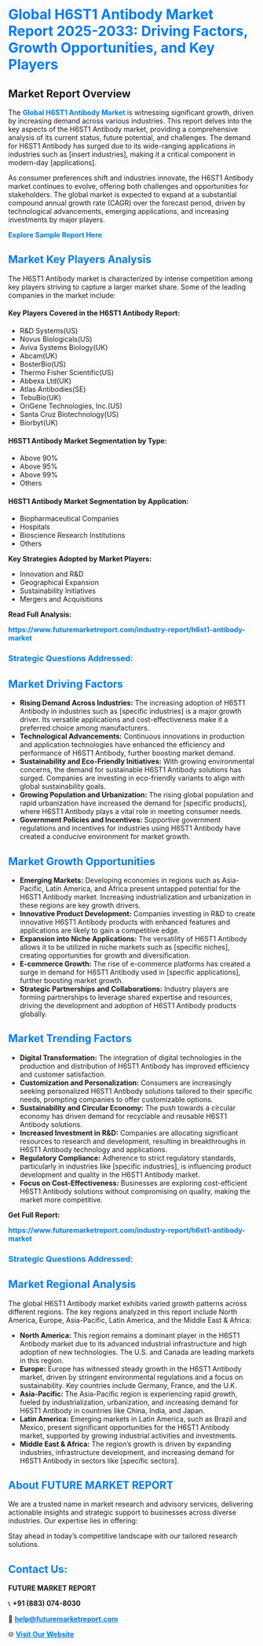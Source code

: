 <h1 style="color: #007BFF;">Global H6ST1 Antibody Market Report 2025-2033: Driving Factors, Growth Opportunities, and Key Players</h1>

<section id="overview">
<h2>Market Report Overview</h2>
<p>The <a href="https://www.futuremarketreport.com/industry-report/h6st1-antibody-market" style="color: #007BFF; text-decoration: none;"><strong>Global H6ST1 Antibody Market</strong></a> is witnessing significant growth, driven by increasing demand across various industries. This report delves into the key aspects of the H6ST1 Antibody market, providing a comprehensive analysis of its current status, future potential, and challenges. The demand for H6ST1 Antibody has surged due to its wide-ranging applications in industries such as [insert industries], making it a critical component in modern-day [applications].</p>
<p>As consumer preferences shift and industries innovate, the H6ST1 Antibody market continues to evolve, offering both challenges and opportunities for stakeholders. The global market is expected to expand at a substantial compound annual growth rate (CAGR) over the forecast period, driven by technological advancements, emerging applications, and increasing investments by major players.</p>
</section>

<section id="overview">
<p><a href="https://www.futuremarketreport.com/request-sample/reportId=104415" style="color: #007BFF; text-decoration: none;"><strong>Explore Sample Report Here</strong></a></p>
</section>

<section id="key-players">
<h2 style="color: #007BFF;">Market Key Players Analysis</h2>
<p>The H6ST1 Antibody market is characterized by intense competition among key players striving to capture a larger market share. Some of the leading companies in the market include:</p>
<h4>Key Players Covered in the H6ST1 Antibody Report:</h4>
<ul><li>R&amp;D Systems(US)</li><li>Novus Biologicals(US)</li><li>Aviva Systems Biology(UK)</li><li>Abcam(UK)</li><li>BosterBio(US)</li><li>Thermo Fisher Scientific(US)</li><li>Abbexa Ltd(UK)</li><li>Atlas Antibodies(SE)</li><li>TebuBio(UK)</li><li>OriGene Technologies, Inc.(US)</li><li>Santa Cruz Biotechnology(US)</li><li>Biorbyt(UK)</li></ul>
<h4>H6ST1 Antibody Market Segmentation by Type:</h4>
<ul><li>Above 90%</li><li>Above 95%</li><li>Above 99%</li><li>Others</li></ul>

<h4>H6ST1 Antibody Market Segmentation by Application:</h4>
<ul><li>Biopharmaceutical Companies</li><li>Hospitals</li><li>Bioscience Research Institutions</li><li>Others</li></ul>
<p><strong>Key Strategies Adopted by Market Players:</strong></p>
<ul>
<li>Innovation and R&D</li>
<li>Geographical Expansion</li>
<li>Sustainability Initiatives</li>
<li>Mergers and Acquisitions</li>
</ul>
</section>

<section>
<p><strong>Read Full Analysis: </strong></p><a href="https://www.futuremarketreport.com/industry-report/h6st1-antibody-market" style="color: #007BFF; text-decoration: none;"><strong>https://www.futuremarketreport.com/industry-report/h6st1-antibody-market</strong></a>
<h3 style="color: #007BFF;">Strategic Questions Addressed:</h3>
</section>

<section id="driving-factors">
<h2 style="color: #007BFF;">Market Driving Factors</h2>
<ul>
<li><strong>Rising Demand Across Industries:</strong> The increasing adoption of H6ST1 Antibody in industries such as [specific industries] is a major growth driver. Its versatile applications and cost-effectiveness make it a preferred choice among manufacturers.</li>
<li><strong>Technological Advancements:</strong> Continuous innovations in production and application technologies have enhanced the efficiency and performance of H6ST1 Antibody, further boosting market demand.</li>
<li><strong>Sustainability and Eco-Friendly Initiatives:</strong> With growing environmental concerns, the demand for sustainable H6ST1 Antibody solutions has surged. Companies are investing in eco-friendly variants to align with global sustainability goals.</li>
<li><strong>Growing Population and Urbanization:</strong> The rising global population and rapid urbanization have increased the demand for [specific products], where H6ST1 Antibody plays a vital role in meeting consumer needs.</li>
<li><strong>Government Policies and Incentives:</strong> Supportive government regulations and incentives for industries using H6ST1 Antibody have created a conducive environment for market growth.</li>
</ul>
</section>

<section id="growth-opportunities">
<h2 style="color: #007BFF;">Market Growth Opportunities</h2>
<ul>
<li><strong>Emerging Markets:</strong> Developing economies in regions such as Asia-Pacific, Latin America, and Africa present untapped potential for the H6ST1 Antibody market. Increasing industrialization and urbanization in these regions are key growth drivers.</li>
<li><strong>Innovative Product Development:</strong> Companies investing in R&D to create innovative H6ST1 Antibody products with enhanced features and applications are likely to gain a competitive edge.</li>
<li><strong>Expansion into Niche Applications:</strong> The versatility of H6ST1 Antibody allows it to be utilized in niche markets such as [specific niches], creating opportunities for growth and diversification.</li>
<li><strong>E-commerce Growth:</strong> The rise of e-commerce platforms has created a surge in demand for H6ST1 Antibody used in [specific applications], further boosting market growth.</li>
<li><strong>Strategic Partnerships and Collaborations:</strong> Industry players are forming partnerships to leverage shared expertise and resources, driving the development and adoption of H6ST1 Antibody products globally.</li>
</ul>
</section>

<section id="trending-factors">
<h2 style="color: #007BFF;">Market Trending Factors</h2>
<ul>
<li><strong>Digital Transformation:</strong> The integration of digital technologies in the production and distribution of H6ST1 Antibody has improved efficiency and customer satisfaction.</li>
<li><strong>Customization and Personalization:</strong> Consumers are increasingly seeking personalized H6ST1 Antibody solutions tailored to their specific needs, prompting companies to offer customizable options.</li>
<li><strong>Sustainability and Circular Economy:</strong> The push towards a circular economy has driven demand for recyclable and reusable H6ST1 Antibody solutions.</li>
<li><strong>Increased Investment in R&D:</strong> Companies are allocating significant resources to research and development, resulting in breakthroughs in H6ST1 Antibody technology and applications.</li>
<li><strong>Regulatory Compliance:</strong> Adherence to strict regulatory standards, particularly in industries like [specific industries], is influencing product development and quality in the H6ST1 Antibody market.</li>
<li><strong>Focus on Cost-Effectiveness:</strong> Businesses are exploring cost-efficient H6ST1 Antibody solutions without compromising on quality, making the market more competitive.</li>
</ul>
</section>

<section>
<p><strong>Get Full Report: </strong></p><a href="https://www.futuremarketreport.com/industry-report/h6st1-antibody-market" style="color: #007BFF; text-decoration: none;"><strong>https://www.futuremarketreport.com/industry-report/h6st1-antibody-market</strong></a>
<h3 style="color: #007BFF;">Strategic Questions Addressed:</h3>
</section>


<section id="regional-analysis">
<h2 style="color: #007BFF;">Market Regional Analysis</h2>
<p>The global H6ST1 Antibody market exhibits varied growth patterns across different regions. The key regions analyzed in this report include North America, Europe, Asia-Pacific, Latin America, and the Middle East & Africa:</p>
<ul>
<li><strong>North America:</strong> This region remains a dominant player in the H6ST1 Antibody market due to its advanced industrial infrastructure and high adoption of new technologies. The U.S. and Canada are leading markets in this region.</li>
<li><strong>Europe:</strong> Europe has witnessed steady growth in the H6ST1 Antibody market, driven by stringent environmental regulations and a focus on sustainability. Key countries include Germany, France, and the U.K.</li>
<li><strong>Asia-Pacific:</strong> The Asia-Pacific region is experiencing rapid growth, fueled by industrialization, urbanization, and increasing demand for H6ST1 Antibody in countries like China, India, and Japan.</li>
<li><strong>Latin America:</strong> Emerging markets in Latin America, such as Brazil and Mexico, present significant opportunities for the H6ST1 Antibody market, supported by growing industrial activities and investments.</li>
<li><strong>Middle East & Africa:</strong> The region’s growth is driven by expanding industries, infrastructure development, and increasing demand for H6ST1 Antibody in sectors like [specific sectors].</li>
</ul>
</section>

<footer>
<h2 style="color: #007BFF;">About FUTURE MARKET REPORT</h2>
<p>We are a trusted name in market research and advisory services, delivering actionable insights and strategic support to businesses across diverse industries. Our expertise lies in offering:</p>

<p>Stay ahead in today’s competitive landscape with our tailored research solutions.</p>

<h2 style="color: #007BFF;">Contact Us:</h2>
<p><strong>FUTURE MARKET REPORT</strong></p>
<p>📞 <strong>+91 (883) 074-8030</strong></p>
<p>📧 <strong><a href="mailto:help@futuremarketreport.com" style="color: #007BFF;">help@futuremarketreport.com</a></strong></p>
<p>🌐 <strong><a href="https://www.futuremarketreport.com/" style="color: #007BFF;">Visit Our Website</a></strong></p>
</footer>
